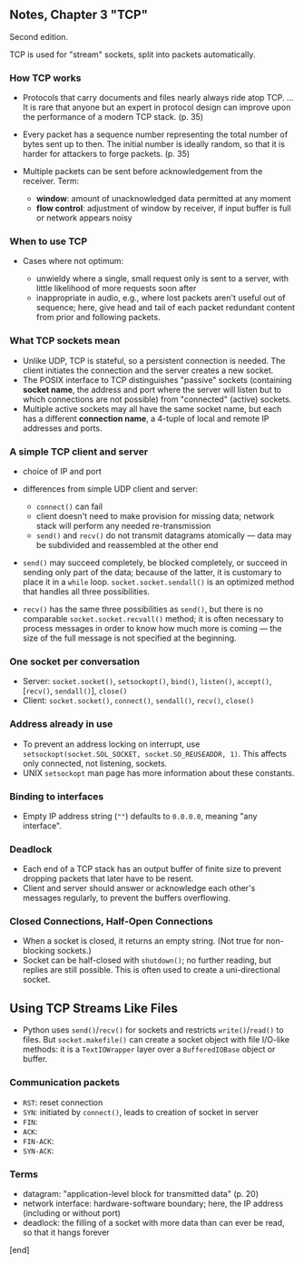 ## Notes, Chapter 3 "TCP"

Second edition.

TCP is used for "stream" sockets, split into packets automatically.

### How TCP works

 * Protocols that carry documents and files nearly always ride atop TCP. ... It is rare that anyone but an expert in protocol design can improve upon the performance of a modern TCP stack. (p. 35)
 
 * Every packet has a sequence number representing the total number of bytes sent up to then. The initial number is ideally random, so that it is harder for attackers to forge packets. (p. 35)

 * Multiple packets can be sent before acknowledgement from the receiver. Term:
 
   * **window**: amount of unacknowledged data permitted at any moment
   * **flow control**: adjustment of window by receiver, if input buffer is full or network appears noisy

### When to use TCP

 * Cases where not optimum:
 
   * unwieldy where a single, small request only is sent to a server, with little likelihood of more requests soon after
   * inappropriate in audio, e.g., where lost packets aren't useful out of sequence; here, give head and tail of each packet redundant content from prior and following packets.

### What TCP sockets mean

 * Unlike UDP, TCP is stateful, so a persistent connection is needed. The client initiates the connection and the server creates a new socket.
 * The POSIX interface to TCP distinguishes "passive" sockets (containing **socket name**, the address and port where the server will listen but to which connections are not possible) from "connected" (active) sockets.
 * Multiple active sockets may all have the same socket name, but each has a different **connection name**, a 4-tuple of local and remote IP addresses and ports.

### A simple TCP client and server

 * choice of IP and port
 * differences from simple UDP client and server:
 
   * `connect()` can fail
   * client doesn't need to make provision for missing data; network stack will perform any needed re-transmission
   * `send()` and `recv()` do not transmit datagrams atomically — data may be subdivided and reassembled at the other end

 * `send()` may succeed completely, be blocked completely, or succeed in sending only part of the data; because of the latter, it is customary to place it in a `while` loop. `socket.socket.sendall()` is an optimized method that handles all three possibilities.
 * `recv()` has the same three possibilities as `send()`, but there is no comparable `socket.socket.recvall()` method; it is often necessary to process messages in order to know how much more is coming — the size of the full message is not specified at the beginning.

### One socket per conversation

 * Server: `socket.socket()`, `setsockopt()`, `bind()`, `listen()`, `accept()`, [`recv()`, `sendall()`], `close()`
 * Client: `socket.socket()`, `connect()`, `sendall()`, `recv()`, `close()`

### Address already in use

 * To prevent an address locking on interrupt, use `setsockopt(socket.SOL_SOCKET, socket.SO_REUSEADDR, 1)`. This affects only connected, not listening, sockets.
 * UNIX `setsockopt` man page has more information about these constants.

### Binding to interfaces

 * Empty IP address string (`""`) defaults to `0.0.0.0`, meaning "any interface".

### Deadlock

 * Each end of a TCP stack has an output buffer of finite size to prevent dropping packets that later have to be resent.
 * Client and server should answer or acknowledge each other's messages regularly, to prevent the buffers overflowing.

### Closed Connections, Half-Open Connections

 * When a socket is closed, it returns an empty string. (Not true for non-blocking sockets.)
 * Socket can be half-closed with `shutdown()`; no further reading, but replies are still possible. This is often used to create a uni-directional socket.

## Using TCP Streams Like Files

 * Python uses `send()`/`recv()` for sockets and restricts `write()`/`read()` to files. But `socket.makefile()` can create a socket object with file I/O-like methods: it is a `TextIOWrapper` layer over a `BufferedIOBase` object or buffer.

### Communication packets

 * `RST`: reset connection
 * `SYN`: initiated by `connect()`, leads to creation of socket in server
 * `FIN`: 
 * `ACK`: 
 * `FIN-ACK`: 
 * `SYN-ACK`: 

### Terms

 * datagram: "application-level block for transmitted data" (p. 20)
 * network interface: hardware-software boundary; here, the IP address (including or without port)
 * deadlock: the filling of a socket with more data than can ever be read, so that it hangs forever

[end]
